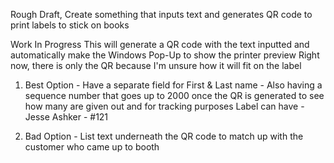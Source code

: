 Rough Draft,
Create something that inputs text and generates QR code to print labels to stick on books

Work In Progress
This will generate a QR code with the text inputted and automatically make the Windows Pop-Up to show the printer preview
Right now, there is only the QR because I'm unsure how it will fit on the label

1. Best Option - Have a separate field for First & Last name - Also having a sequence number that goes up to 2000 once the QR is generated to see how many are given out and for tracking purposes
    Label can have - Jesse Ashker - #121

2. Bad Option - List text underneath the QR code to match up with the customer who came up to booth
